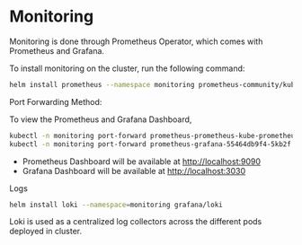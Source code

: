 # Monitoring
Monitoring is done through Prometheus Operator, which comes with Prometheus and Grafana.

To install monitoring on the cluster, run the following command:
```bash
helm install prometheus --namespace monitoring prometheus-community/kube-prometheus-stack --create-namespace
```

Port Forwarding Method:

To view the Prometheus and Grafana Dashboard,
```bash
kubectl -n monitoring port-forward prometheus-prometheus-kube-prometheus-prometheus-0 9090
kubectl -n monitoring port-forward prometheus-grafana-55464db9f4-5kb2f 3000
```

- Prometheus Dashboard will be available at [http://localhost:9090](http://localhost:9090)
- Grafana Dashboard will be available at [http://localhost:3030](http://localhost:3030)

Logs
```bash
helm install loki --namespace=monitoring grafana/loki
```

Loki is used as a centralized log collectors across the different pods deployed in cluster.
